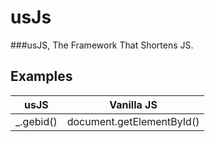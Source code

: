 # usJs

###usJS, The Framework That Shortens JS.
## Examples
| usJS | Vanilla JS |
| --- | --- |
| _.gebid() | document.getElementById() |
